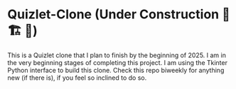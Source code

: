 # Quizlet-Clone (Under Construction 🚧 🏗️ 🧱)
This is a Quizlet clone that I plan to finish by the beginning of 2025. I am in the very beginning stages of completing this project. I am using the Tkinter Python interface to build this clone. Check this repo biweekly for anything new (if there is), if you feel so inclined to do so.
